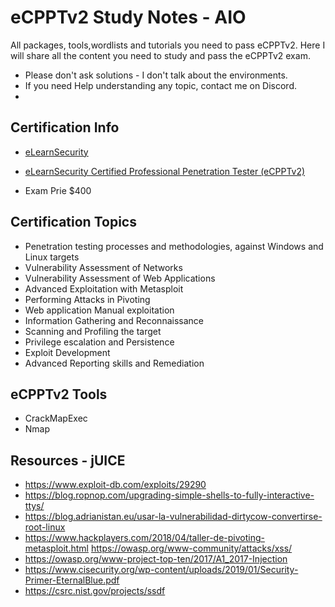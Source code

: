 # eCPPTv2 Study Notes - AIO
All packages, tools,wordlists and tutorials you need to pass eCPPTv2.
Here I will share all the content you need to study and pass the eCPPTv2 exam.

- Please don't ask solutions - I don't talk about the environments.
- If you need Help understanding any topic, contact me on Discord.
- 

## Certification Info

- [eLearnSecurity](https://elearnsecurity.com/product/ecpptv2-certification/)
- [eLearnSecurity Certified Professional Penetration Tester (eCPPTv2)](https://elearnsecurity.com/product/ecpptv2-certification/)

- Exam Prie $400

## Certification Topics

- Penetration testing processes and methodologies, against Windows and Linux targets
- Vulnerability Assessment of Networks
- Vulnerability Assessment of Web Applications
- Advanced Exploitation with Metasploit
- Performing Attacks in Pivoting
- Web application Manual exploitation
- Information Gathering and Reconnaissance
- Scanning and Profiling the target
- Privilege escalation and Persistence
- Exploit Development
- Advanced Reporting skills and Remediation


## eCPPTv2 Tools

- CrackMapExec
- Nmap


## Resources - jUICE

- https://www.exploit-db.com/exploits/29290 
- https://blog.ropnop.com/upgrading-simple-shells-to-fully-interactive-ttys/
- https://blog.adrianistan.eu/usar-la-vulnerabilidad-dirtycow-convertirse-root-linux 
- https://www.hackplayers.com/2018/04/taller-de-pivoting-metasploit.html https://owasp.org/www-community/attacks/xss/
- https://owasp.org/www-project-top-ten/2017/A1_2017-Injection 
- https://www.cisecurity.org/wp-content/uploads/2019/01/Security-Primer-EternalBlue.pdf 
- https://csrc.nist.gov/projects/ssdf

